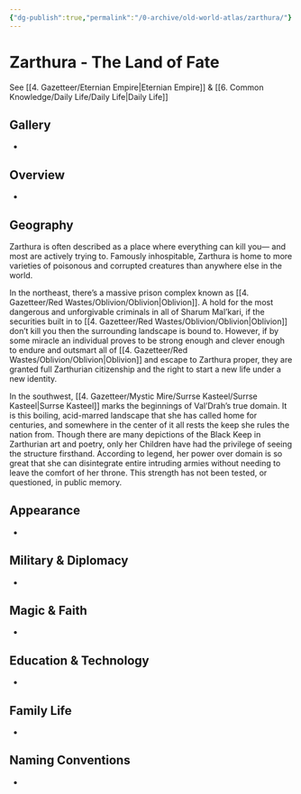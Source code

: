 ```yaml
---
{"dg-publish":true,"permalink":"/0-archive/old-world-atlas/zarthura/"}
---
```


# Zarthura - The Land of Fate

See [[4. Gazetteer/Eternian Empire\|Eternian Empire]] & [[6. Common Knowledge/Daily Life/Daily Life\|Daily Life]] 

## Gallery
-

## Overview
-

## Geography
Zarthura is often described as a place where everything can kill you— and most are actively trying to. Famously inhospitable, Zarthura is home to more varieties of poisonous and corrupted creatures than anywhere else in the world.

In the northeast, there’s a massive prison complex known as [[4. Gazetteer/Red Wastes/Oblivion/Oblivion\|Oblivion]]. A hold for the most dangerous and unforgivable criminals in all of Sharum Mal’kari, if the securities built in to [[4. Gazetteer/Red Wastes/Oblivion/Oblivion\|Oblivion]] don’t kill you then the surrounding landscape is bound to. However, if by some miracle an individual proves to be strong enough and clever enough to endure and outsmart all of [[4. Gazetteer/Red Wastes/Oblivion/Oblivion\|Oblivion]] and escape to Zarthura proper, they are granted full Zarthurian citizenship and the right to start a new life under a new identity.

In the southwest, [[4. Gazetteer/Mystic Mire/Surrse Kasteel/Surrse Kasteel\|Surrse Kasteel]] marks the beginnings of Val’Drah’s true domain. It is this boiling, acid-marred landscape that she has called home for centuries, and somewhere in the center of it all rests the keep she rules the nation from. Though there are many depictions of the Black Keep in Zarthurian art and poetry, only her Children have had the privilege of seeing the structure firsthand. According to legend, her power over domain is so great that she can disintegrate entire intruding armies without needing to leave the comfort of her throne. This strength has not been tested, or questioned, in public memory.

## Appearance
-

## Military & Diplomacy
-

## Magic & Faith
-

## Education & Technology
-

## Family Life
-

## Naming Conventions
-
